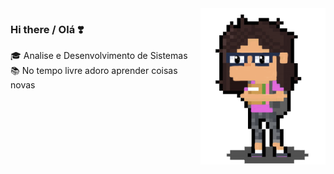 <img align="right" src="https://github.com/JEZIGA01/JEZIGA01/blob/master/1414.png" alt="Illustration" width=200px height=250px/>

### Hi there / Olá ❣️

🎓 Analise e Desenvolvimento de Sistemas<br>
📚 No tempo livre adoro aprender coisas novas 


